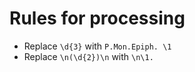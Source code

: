 # Rules for processing

- Replace `\d{3}` with `P.Mon.Epiph. \1`
- Replace `\n(\d{2})\n` with `\n\1. `
